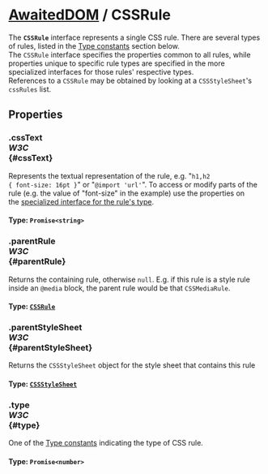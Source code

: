 # [AwaitedDOM](/docs/basic-interfaces/awaited-dom) <span>/</span> CSSRule

<div class='overview'>The <strong><code>CSSRule</code></strong> interface represents a single CSS rule. There are several types of rules, listed in the <a href="#Type_constants">Type constants</a> section below.</div>

<div class='overview'>The <code>CSSRule</code> interface specifies the properties common to all rules, while properties unique to specific rule types are specified in the more specialized interfaces for those rules' respective types.</div>

<div class='overview'>References to a <code>CSSRule</code> may be obtained by looking at a <code>CSSStyleSheet</code>'s <code>cssRules</code> list.</div>

## Properties

### .cssText <div class="specs"><i>W3C</i></div> {#cssText}

Represents the textual representation of the rule, e.g. "<code>h1,h2 { font-size: 16pt }</code>" or "<code>@import 'url'</code>". To access or modify parts of the rule (e.g. the value of "font-size" in the example) use the properties on the&nbsp;<a href="#Type_constants">specialized interface for the rule's type</a>.

#### **Type**: `Promise<string>`

### .parentRule <div class="specs"><i>W3C</i></div> {#parentRule}

Returns the containing rule, otherwise <code>null</code>. E.g. if this rule is a style rule inside an <code>@media</code> block, the parent rule would be that <code>CSSMediaRule</code>.

#### **Type**: [`CSSRule`](./css-rule)

### .parentStyleSheet <div class="specs"><i>W3C</i></div> {#parentStyleSheet}

Returns the <code>CSSStyleSheet</code> object for the style sheet that contains this rule

#### **Type**: [`CSSStyleSheet`](./css-style-sheet)

### .type <div class="specs"><i>W3C</i></div> {#type}

One of the <a href="#Type_constants">Type constants</a> indicating the type of CSS rule.

#### **Type**: `Promise<number>`
